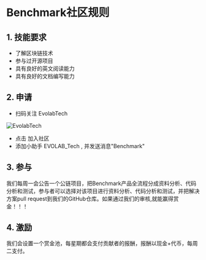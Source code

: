 # Benchmark社区规则
## 1. 技能要求
- 了解区块链技术
- 参与过开源项目
- 具有良好的英文阅读能力
- 具有良好的文档编写能力
## 2. 申请
- 扫码关注 EvolabTech

![EvolabTech](https://github.com/EVOLABTeam/benchmark/blob/master/asset/img/QRcode.jpg)

- 点击 加入社区
- 添加小助手 EVOLAB_Tech , 并发送消息"Benchmark"

## 3. 参与
我们每周一会公告一个公链项目，把Benchmark产品全流程分成资料分析、代码分析和测试，参与者可以选择对该项目进行资料分析、代码分析和测试，并把解决方案pull request到我们的GitHub仓库。如果通过我们的审核,就能赢得赏金！！！
## 4. 激励
我们会设置一个赏金池，每星期都会支付贡献者的报酬，报酬以现金+代币，每周二支付。
